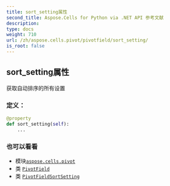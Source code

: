 ```yaml
---
title: sort_setting属性
second_title: Aspose.Cells for Python via .NET API 参考文献
description:
type: docs
weight: 710
url: /zh/aspose.cells.pivot/pivotfield/sort_setting/
is_root: false
---
```

## sort_setting属性

获取自动排序的所有设置
### 定义：
```python
@property
def sort_setting(self):
    ...
```

### 也可以看看
* 模块[`aspose.cells.pivot`](../../)
* 类 [`PivotField`](/cells/python-net/zh/aspose.cells.pivot/pivotfield)
* 类 [`PivotFieldSortSetting`](/cells/python-net/zh/aspose.cells.pivot/pivotfieldsortsetting)
